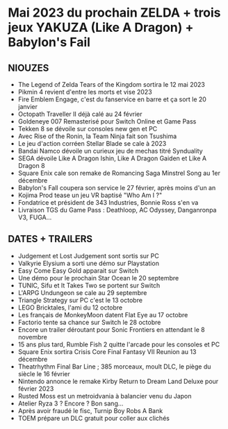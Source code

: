 # Mai 2023 du prochain ZELDA + trois jeux YAKUZA (Like A Dragon) + Babylon's Fail

## NIOUZES

- The Legend of Zelda Tears of the Kingdom sortira le 12 mai 2023
- Pikmin 4 revient d'entre les morts et vise 2023
- Fire Emblem Engage, c'est du fanservice en barre et ça sort le 20 janvier
- Octopath Traveller II déjà calé au 24 février
- Goldeneye 007 Remasterisé pour Switch Online et Game Pass
- Tekken 8 se dévoile sur consoles new gen et PC
- Avec Rise of the Ronin, la Team Ninja fait son Tsushima
- Le jeu d'action corréen Stellar Blade se cale à 2023
- Bandai Namco dévoile un curieux jeu de mechas titré Synduality
- SEGA dévoile Like A Dragon Ishin, Like A Dragon Gaiden et Like A Dragon 8
- Square Enix cale son remake de Romancing Saga Minstrel Song au 1er décembre
- Babylon's Fall coupera son service le 27 février, après moins d'un an
- Kojima Prod tease un jeu VR baptisé "Who Am I ?"
- Fondatrice et président de 343 Industries, Bonnie Ross s'en va
- Livraison TGS du Game Pass : Deathloop, AC Odyssey, Danganronpa V3, FUGA...

## DATES + TRAILERS

- Judgement et Lost Judgement sont sortis sur PC
- Valkyrie Elysium a sorti une démo sur Playstation
- Easy Come Easy Gold apparait sur Switch
- Une démo pour le prochain Star Ocean le 20 septembre
- TUNIC, Sifu et It Takes Two se portent sur Switch
- L'ARPG Undungeon se cale au 29 septembre
- Triangle Strategy sur PC c'est le 13 octobre
- LEGO Bricktales, l'ami du 12 octobre
- Les français de MonkeyMoon datent Flat Eye au 17 octobre
- Factorio tente sa chance sur Switch le 28 octobre
- Encore un trailer déroutant pour Sonic Frontiers en attendant le 8 novembre
- 15 ans plus tard, Rumble Fish 2 quitte l'arcade pour les consoles et PC
- Square Enix sortira Crisis Core Final Fantasy VII Reunion au 13 décembre
- Theatrhythm Final Bar Line ; 385 morceaux, moult DLC, le piège du siècle le 16 février
- Nintendo annonce le remake Kirby Return to Dream Land Deluxe pour février 2023
- Rusted Moss est un metroidvania à balancier venu du Japon
- Atelier Ryza 3 ? Encore ? Bon sang...
- Après avoir fraudé le fisc, Turnip Boy Robs A Bank
- TOEM prépare un DLC gratuit pour coller aux clichés

